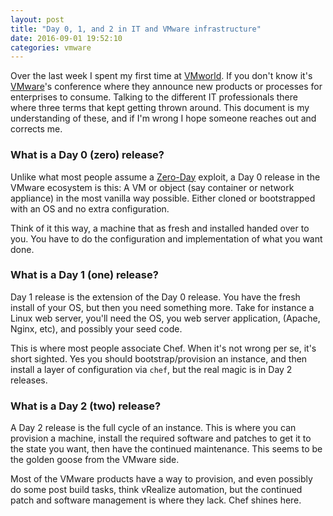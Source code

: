 ```yaml
---
layout: post
title: "Day 0, 1, and 2 in IT and VMware infrastructure"
date: 2016-09-01 19:52:10
categories: vmware
---
```


Over the last week I spent my first time at [VMworld](https://www.vmworld.com). If you don't know it's [VMware](https://www.vmware.com?src=af_5b804d3334401&cid=70134000001YXKx)'s
conference where they announce new products or processes for enterprises to consume.
Talking to the different IT professionals there where three terms that kept getting
thrown around. This document is my understanding of these, and if I'm wrong I hope
someone reaches out and corrects me.

### What is a Day 0 (zero) release?

Unlike what most people assume a [Zero-Day](https://en.wikipedia.org/wiki/Zero-day_(computing)) exploit, a Day 0 release in the VMware
ecosystem is this: A VM or object (say container or network appliance) in the most
vanilla way possible. Either cloned or bootstrapped with an OS and no extra configuration.

Think of it this way, a machine that as fresh and installed handed over to you.
You have to do the configuration and implementation of what you want done.

### What is a Day 1 (one) release?

Day 1 release is the extension of the Day 0 release. You have the fresh install
of your OS, but then you need something more. Take for instance a Linux web server,
you'll need the OS, you web server application, (Apache, Nginx, etc), and possibly
your seed code.

This is where most people associate Chef. When it's not wrong per se, it's short
sighted. Yes you should bootstrap/provision an instance, and then install a layer
of configuration via `chef`, but the real magic is in Day 2 releases.

### What is a Day 2 (two) release?

A Day 2 release is the full cycle of an instance. This is where you can provision
a machine, install the required software and patches to get it to the state you
want, then have the continued maintenance. This seems to be the golden goose from
the VMware side.

Most of the VMware products have a way to provision, and even possibly do some
post build tasks, think vRealize automation, but the continued patch and
software management is where they lack. Chef shines here.
